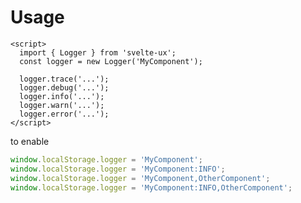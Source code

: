 <script lang="ts">
	import Preview from '$lib/components/Preview.svelte';
</script>

<h1>Usage</h1>

```svelte
<script>
  import { Logger } from 'svelte-ux';
  const logger = new Logger('MyComponent');

  logger.trace('...');
  logger.debug('...');
  logger.info('...');
  logger.warn('...');
  logger.error('...');
</script>
```

to enable

```js
window.localStorage.logger = 'MyComponent';
window.localStorage.logger = 'MyComponent:INFO';
window.localStorage.logger = 'MyComponent,OtherComponent';
window.localStorage.logger = 'MyComponent:INFO,OtherComponent';
```
